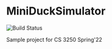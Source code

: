 # MiniDuckSimulator 

![Build Status](https://github.com/CS3250/ducksci/actions/workflows/workflow.yml/badge.svg)

Sample project for CS 3250 Spring'22

